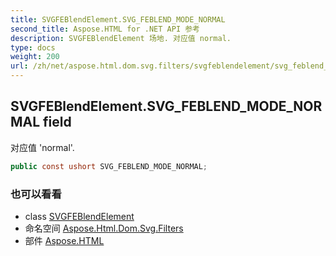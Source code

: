 ```yaml
---
title: SVGFEBlendElement.SVG_FEBLEND_MODE_NORMAL
second_title: Aspose.HTML for .NET API 参考
description: SVGFEBlendElement 场地. 对应值 normal.
type: docs
weight: 200
url: /zh/net/aspose.html.dom.svg.filters/svgfeblendelement/svg_feblend_mode_normal/
---
```

## SVGFEBlendElement.SVG_FEBLEND_MODE_NORMAL field

对应值 'normal'.

```csharp
public const ushort SVG_FEBLEND_MODE_NORMAL;
```

### 也可以看看

* class [SVGFEBlendElement](../)
* 命名空间 [Aspose.Html.Dom.Svg.Filters](../../svgfeblendelement/)
* 部件 [Aspose.HTML](../../../)


